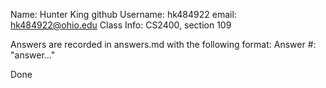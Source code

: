 Name: Hunter King
github Username: hk484922
email: hk484922@ohio.edu
Class Info: CS2400, section 109

Answers are recorded in answers.md with the following format:
    Answer #:
    "answer..."

Done
